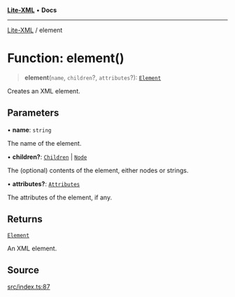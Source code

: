 [**Lite-XML**](../README.md) • **Docs**

***

[Lite-XML](../globals.md) / element

# Function: element()

> **element**(`name`, `children`?, `attributes`?): [`Element`](../interfaces/Element.md)

Creates an XML element.

## Parameters

• **name**: `string`

The name of the element.

• **children?**: [`Children`](../type-aliases/Children.md) \| [`Node`](../type-aliases/Node.md)

The (optional) contents of the element, either nodes or strings.

• **attributes?**: [`Attributes`](../type-aliases/Attributes.md)

The attributes of the element, if any.

## Returns

[`Element`](../interfaces/Element.md)

An XML element.

## Source

[src/index.ts:87](https://github.com/softcraft-development/lite-xml/blob/90c81a440315c85619608e51fca7935d56461c89/src/index.ts#L87)
